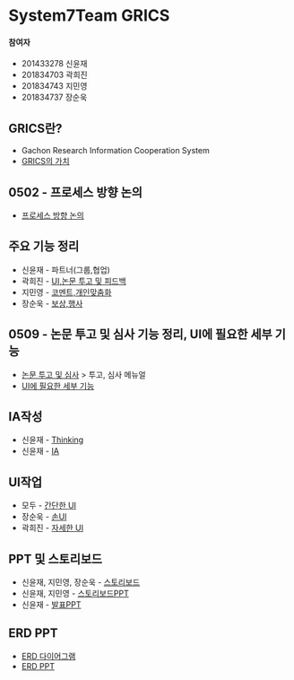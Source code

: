 # System7Team GRICS
#### 참여자 
- 201433278 신윤재
- 201834703 곽희진
- 201834743 지민영 
- 201834737 장순욱
## GRICS란?

- Gachon Research Information Cooperation System
- [GRICS의 가치](https://docs.google.com/document/d/1fWm-J6UeJ60oKYjEZfuag-GVbmVdBMcvTUaR9_bKL7I/edit?usp=sharing)

## 0502 - 프로세스 방향 논의

- [프로세스 방향 논의](https://docs.google.com/document/d/1E6Cs18sF1S8Ut9qncVUewU5OmdyBe0tASECeqbWw4Fo/edit?usp=sharing)

## 주요 기능 정리

- 신윤재 - 파트너(그룹,협업)
- 곽희진 - [UI,논문 투고 및 피드백](https://docs.google.com/document/d/1c9a9jfIsu35TnvJ6-YM-I-3cj2weCtX00Pw99wihWr0/edit?usp=sharing)
- 지민영 - [코멘트,개인맞춤화](https://docs.google.com/document/d/1sRaWD4eZA3fIErhJIjohYoO-X-TD1gSUDXgicUwR9TQ/edit?usp=sharing)
- 장순욱 - [보상,행사](https://docs.google.com/document/d/1Y4psVSgFUTTApKx7PHNH8mkEGCLT6rqgLysZSGQbIdM/edit?usp=sharing)

## 0509 - 논문 투고 및 심사 기능 정리, UI에 필요한 세부 기능

- [논문 투고 및 심사](http://submit.dbpia.co.kr/) > 투고, 심사 메뉴얼 
- [UI에 필요한 세부 기능](https://docs.google.com/spreadsheets/d/1FTRhL2_4IKPHtuxHA2_nrM3JYc-7neZ5Unx2M7OJU5E/edit?usp=sharing)

## IA작성

- 신윤재 - [Thinking](https://docs.google.com/document/d/1-17WafUBb7ZWEJbrJrrfamQpI4Ig1s1KsxzjwQEtG_4/edit?usp=sharing)
- 신윤재 - [IA](https://docs.google.com/spreadsheets/d/1jnmPSYaWXLl8V1FCU1L82XgEQSekGjTjd11vl7n24gg/edit?usp=sharing)

## UI작업

- 모두 - [간단한 UI](https://docs.google.com/document/d/1jlwB4yyTgP5I09yUXq3FEcnJO-51x_dlDBpKvUIRRRU/edit?usp=sharing)
- 장순욱 - [손UI](https://docs.google.com/document/d/1KjgS_hK1APUWLzN56H0PtO6xgOrSw9WC_fDCLxB0j98/edit?usp=sharing)
- 곽희진 - [자세한 UI](https://docs.google.com/document/d/145tYyWtVOYq9lKcg4IrlhFjRW7iFtDHMEaxZH43wr5k/edit?usp=sharing) 

## PPT 및 스토리보드
- 신윤재, 지민영, 장순욱 - [스토리보드](https://docs.google.com/document/d/1zXQjk-M-RQDajoMUK5aNhZKE4mfSkugFL3mf2ZaNPqI/edit?usp=sharing)
- 신윤재, 지민영 - [스토리보드PPT](https://drive.google.com/file/d/1Q1aHkkfM86T1X598gWPz53QSYaeFLX37/view?usp=sharing)
- 신윤재 - [발표PPT](https://drive.google.com/file/d/1l6MSunH4Ll2k6qFPeq6ls0w9S0Y_-kAC/view?usp=sharing)


## ERD PPT
- [ERD 다이어그램](https://drive.google.com/file/d/1EXlptauuUSIIk9gzHoGBtdJkDbIMwYYm/view?usp=sharing)
- [ERD PPT](https://drive.google.com/file/d/1GS5sV3FYQl-9H94BiRbKJ0XBLUOwP4Sk/view?usp=sharing)

